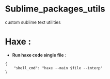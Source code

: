 # Sublime_packages_utils
custom sublime text utilities 

# Haxe  : 
- **Run haxe code single file** : 
```
{
	"shell_cmd": "haxe --main $file --interp"
}

```
